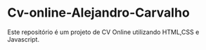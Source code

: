 # Cv-online-Alejandro-Carvalho
Este repositório é um projeto de CV Online utilizando HTML,CSS e Javascript.
